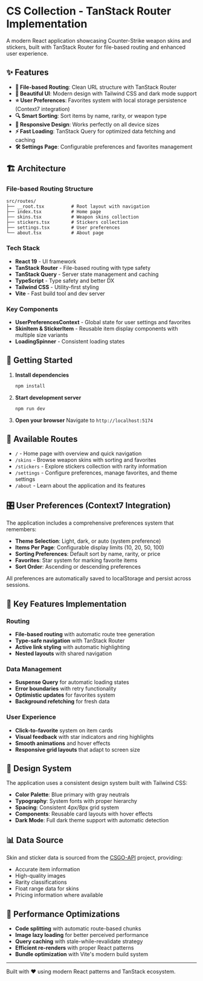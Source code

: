 # CS Collection - TanStack Router Implementation

A modern React application showcasing Counter-Strike weapon skins and stickers, built with TanStack Router for file-based routing and enhanced user experience.

## ✨ Features

- **🚀 File-based Routing**: Clean URL structure with TanStack Router
- **🎨 Beautiful UI**: Modern design with Tailwind CSS and dark mode support
- **⭐ User Preferences**: Favorites system with local storage persistence (Context7 integration)
- **🔍 Smart Sorting**: Sort items by name, rarity, or weapon type
- **📱 Responsive Design**: Works perfectly on all device sizes
- **⚡ Fast Loading**: TanStack Query for optimized data fetching and caching
- **🛠️ Settings Page**: Configurable preferences and favorites management

## 🏗️ Architecture

### File-based Routing Structure

```
src/routes/
├── __root.tsx          # Root layout with navigation
├── index.tsx           # Home page
├── skins.tsx           # Weapon skins collection
├── stickers.tsx        # Stickers collection
├── settings.tsx        # User preferences
└── about.tsx           # About page
```

### Tech Stack

- **React 19** - UI framework
- **TanStack Router** - File-based routing with type safety
- **TanStack Query** - Server state management and caching
- **TypeScript** - Type safety and better DX
- **Tailwind CSS** - Utility-first styling
- **Vite** - Fast build tool and dev server

### Key Components

- **UserPreferencesContext** - Global state for user settings and favorites
- **SkinItem & StickerItem** - Reusable item display components with multiple size variants
- **LoadingSpinner** - Consistent loading states

## 🚀 Getting Started

1. **Install dependencies**

   ```bash
   npm install
   ```

2. **Start development server**

   ```bash
   npm run dev
   ```

3. **Open your browser**
   Navigate to `http://localhost:5174`

## 📄 Available Routes

- `/` - Home page with overview and quick navigation
- `/skins` - Browse weapon skins with sorting and favorites
- `/stickers` - Explore stickers collection with rarity information
- `/settings` - Configure preferences, manage favorites, and theme settings
- `/about` - Learn about the application and its features

## 🎛️ User Preferences (Context7 Integration)

The application includes a comprehensive preferences system that remembers:

- **Theme Selection**: Light, dark, or auto (system preference)
- **Items Per Page**: Configurable display limits (10, 20, 50, 100)
- **Sorting Preferences**: Default sort by name, rarity, or price
- **Favorites**: Star system for marking favorite items
- **Sort Order**: Ascending or descending preferences

All preferences are automatically saved to localStorage and persist across sessions.

## 🔧 Key Features Implementation

### Routing

- **File-based routing** with automatic route tree generation
- **Type-safe navigation** with TanStack Router
- **Active link styling** with automatic highlighting
- **Nested layouts** with shared navigation

### Data Management

- **Suspense Query** for automatic loading states
- **Error boundaries** with retry functionality
- **Optimistic updates** for favorites system
- **Background refetching** for fresh data

### User Experience

- **Click-to-favorite** system on item cards
- **Visual feedback** with star indicators and ring highlights
- **Smooth animations** and hover effects
- **Responsive grid layouts** that adapt to screen size

## 🎨 Design System

The application uses a consistent design system built with Tailwind CSS:

- **Color Palette**: Blue primary with gray neutrals
- **Typography**: System fonts with proper hierarchy
- **Spacing**: Consistent 4px/8px grid system
- **Components**: Reusable card layouts with hover effects
- **Dark Mode**: Full dark theme support with automatic detection

## 📊 Data Source

Skin and sticker data is sourced from the [CSGO-API](https://github.com/ByMykel/CSGO-API) project, providing:

- Accurate item information
- High-quality images
- Rarity classifications
- Float range data for skins
- Pricing information where available

## 🚀 Performance Optimizations

- **Code splitting** with automatic route-based chunks
- **Image lazy loading** for better perceived performance
- **Query caching** with stale-while-revalidate strategy
- **Efficient re-renders** with proper React patterns
- **Bundle optimization** with Vite's modern build system

---

Built with ❤️ using modern React patterns and TanStack ecosystem.
